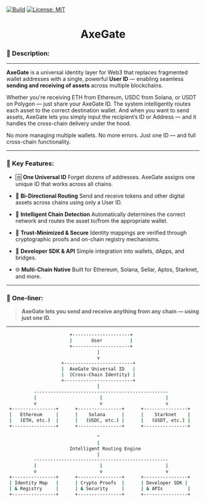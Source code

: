 [![Build](https://github.com/0xAXE/axe/actions/workflows/contract.yml/badge.svg)](https://github.com/0xAXE/axe/actions/workflows/contract.yml) [![License: MIT](https://img.shields.io/badge/License-MIT-yellow.svg)](https://opensource.org/licenses/MIT)

<h1 align="center"> AxeGate </h1>

### 🔹 Description:

---

**AxeGate** is a universal identity layer for Web3 that replaces fragmented wallet addresses with a single, powerful **User ID** — enabling seamless **sending and receiving of assets** across multiple blockchains.

Whether you're receiving ETH from Ethereum, USDC from Solana, or USDT on Polygon — just share your AxeGate ID. The system intelligently routes each asset to the correct destination wallet. And when you want to send assets, AxeGate lets you simply input the recipient’s ID or Address — and it handles the cross-chain delivery under the hood.

No more managing multiple wallets. No more errors. Just one ID — and full cross-chain functionality.

---

### 🔹 Key Features:

- 🆔 **One Universal ID**
  Forget dozens of addresses. AxeGate assigns one unique ID that works across all chains.

- 🔁 **Bi-Directional Routing**
  Send and receive tokens and other digital assets across chains using only a User ID.

- 🧠 **Intelligent Chain Detection**
  Automatically determines the correct network and routes the asset to/from the appropriate wallet.

- 🔐 **Trust-Minimized & Secure**
  Identity mappings are verified through cryptographic proofs and on-chain registry mechanisms.

- 🔧 **Developer SDK & API**
  Simple integration into wallets, dApps, and bridges.

- 🌐 **Multi-Chain Native**
  Built for Ethereum, Solana, Sellar, Aptos, Starknet, and more.

---

### 🔹 One-liner:

> **AxeGate lets you send and receive anything from any chain — using just one ID.**

---

```bash
                       +---------------------+
                       |       User          |
                       +---------------------+
                                 |
                                 v
                    +-------------------------+
                    |  AxeGate Universal ID   |
                    |  (Cross-Chain Identity) |
                    +-------------------------+
                                 |
          -------------------------------------------------
          |                       |                       |
          v                       v                       v
 +----------------+      +----------------+      +----------------+
 |   Ethereum     |      |    Solana      |      |    Starknet    |
 |   (ETH, etc.)  |      |   (USDC, etc.) |      |   (USDT, etc.) |
 +----------------+      +----------------+      +----------------+

                                 ^
                                 |
                       Intelligent Routing Engine
                                 |
          -------------------------------------------------
          |                       |                       |
          v                       v                       v
 +----------------+      +----------------+      +----------------+
 | Identity Map   |      | Crypto Proofs  |      | Developer SDK |
 | & Registry     |      | & Security     |      | & APIs         |
 +----------------+      +----------------+      +----------------+


```
